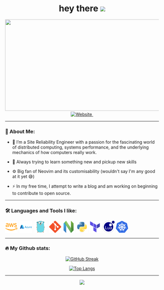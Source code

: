 <div id="header" align="center">


<h1>
  hey there
  <img src="https://media.giphy.com/media/hvRJCLFzcasrR4ia7z/giphy.gif" width="30px"/>
</h1>
<img src="https://media4.giphy.com/media/v1.Y2lkPTc5MGI3NjExMmp2OGdxYWg5czhtZm1rOGk4bzU5ZTY3cTRlZGhtZTJ4dGI3Mm40byZlcD12MV9pbnRlcm5hbF9naWZfYnlfaWQmY3Q9Zw/cg5FwpvDmhIcM/giphy.gif" width="600" height="300"/>
<div id="badges">
  <a href="https://jonointheclouds.dev/">
  <img src="https://img.shields.io/badge/My_Blog-blue?logo=ReadMe&logoColor=white" alt="Website"/>
  </a>
  <img src="https://komarev.com/ghpvc/?username=MassoniMacaroni&style=flat-square&color=blue" alt=""/>
</div>
</div>

---

### :mage: About Me:

- :telescope: I’m a Site Reliability Engineer with a passion for the fascinating world of distributed computing, systems performance, and the underlying mechanics of how computers really work. 

- :seedling: Always trying to learn something new and pickup new skills

- :gear: Big fan of Neovim and its customisability (wouldn't say I'm any good at it yet :sweat_smile:)

- :zap: In my free time, I attempt to write a blog and am working on beginning to contribute to open source.




---

### :hammer_and_wrench: Languages and Tools I like:
<div>
  <img src="https://github.com/devicons/devicon/blob/master/icons/amazonwebservices/amazonwebservices-plain-wordmark.svg" title="AWS" alt="AWS" width="40" height="40"/>&nbsp;
  <img src="https://github.com/devicons/devicon/blob/master/icons/azure/azure-original-wordmark.svg" title="Azure" alt="Azure" width="40" height="40"/>&nbsp;
  <img src="https://github.com/devicons/devicon/blob/master/icons/go/go-original.svg" title="GO" alt="GO" width="40" height="40"/>&nbsp;
  <img src="https://github.com/devicons/devicon/blob/master/icons/git/git-original.svg" title="Git" **alt="Git" width="40" height="40"/>
  <img src="https://github.com/devicons/devicon/blob/master/icons/neovim/neovim-original.svg" title="Nvim" **alt="Nvim" width="40" height="40"/>
  <img src="https://github.com/devicons/devicon/blob/master/icons/python/python-original.svg" title="Python" **alt="Python" width="40" height="40"/>
  <img src="https://github.com/devicons/devicon/blob/master/icons/terraform/terraform-original.svg" title="Terraform" **alt="Terraform" width="40" height="40"/>
  <img src="https://github.com/devicons/devicon/blob/master/icons/lua/lua-original.svg" title="lua" **alt="lua" width="40" height="40"/>
  <img src="https://github.com/devicons/devicon/blob/master/icons/kubernetes/kubernetes-original.svg" title="K8s" **alt="K8s" width="40" height="40"/>
</div>

---

### :fire: My Github stats:

 <div align="center"> 
   
[![GitHub Streak](https://github-read-streak-stats-git-main-massonimacaronis-projects.vercel.app?user=MassoniMacaroni&theme=nightowl&hide_border=true&date_format=%5BY%20%5DM%20j)](https://git.io/streak-stats)
  
[![Top Langs](https://github-readme-stats.vercel.app/api/top-langs/?username=MassoniMacaroni&layout=compact&theme=nightowl)](https://github.com/anuraghazra/github-readme-stats)
</div>

---

<div align="center">
<img src="https://media2.giphy.com/media/v1.Y2lkPTc5MGI3NjExeml2dzhlbGlndXpzZHZpZzZoZGNzeTB1ZTBtOGdyZmFmeWhwcXliayZlcD12MV9pbnRlcm5hbF9naWZfYnlfaWQmY3Q9Zw/JqmupuTVZYaQX5s094/giphy.gif" width="100"/>
</div>

